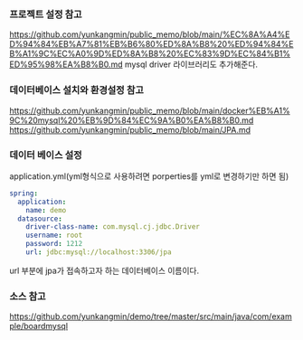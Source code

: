 ### 프로젝트 설정 참고
https://github.com/yunkangmin/public_memo/blob/main/%EC%8A%A4%ED%94%84%EB%A7%81%EB%B6%80%ED%8A%B8%20%ED%94%84%EB%A1%9C%EC%A0%9D%ED%8A%B8%20%EC%83%9D%EC%84%B1%ED%95%98%EA%B8%B0.md
mysql driver 라이브러리도 추가해준다. 


### 데이터베이스 설치와 환경설정 참고 
https://github.com/yunkangmin/public_memo/blob/main/docker%EB%A1%9C%20mysql%20%EB%9D%84%EC%9A%B0%EA%B8%B0.md  
https://github.com/yunkangmin/public_memo/blob/main/JPA.md  

### 데이터 베이스 설정
application.yml(yml형식으로 사용하려면 porperties를 yml로 변경하기만 하면 됨)
```yml
spring:
  application:
    name: demo
  datasource:
    driver-class-name: com.mysql.cj.jdbc.Driver
    username: root
    password: 1212
    url: jdbc:mysql://localhost:3306/jpa
```
url 부분에 jpa가 접속하고자 하는 데이터베이스 이름이다. 

### 소스 참고 
https://github.com/yunkangmin/demo/tree/master/src/main/java/com/example/boardmysql

















